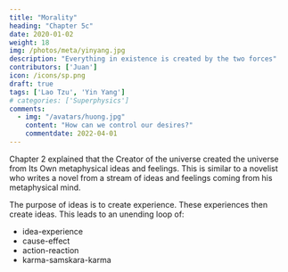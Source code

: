 ```yaml
---
title: "Morality"
heading: "Chapter 5c"
date: 2020-01-02
weight: 18
img: /photos/meta/yinyang.jpg
description: "Everything in existence is created by the two forces"
contributors: ['Juan']
icon: /icons/sp.png
draft: true
tags: ['Lao Tzu', 'Yin Yang']
# categories: ['Superphysics']
comments:
  - img: "/avatars/huong.jpg"
    content: "How can we control our desires?"
    commentdate: 2022-04-01
---
```




Chapter 2 explained that the Creator of the universe created the universe from Its Own metaphysical ideas and feelings. This is similar to a novelist who writes a novel from a stream of ideas and feelings coming from his metaphysical mind. 

The purpose of ideas is to create experience. These experiences then create ideas. This leads to an unending loop of:
- idea-experience
- cause-effect
- action-reaction
- karma-samskara-karma 